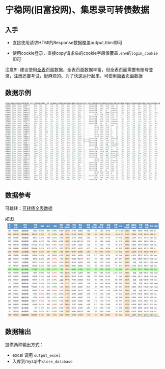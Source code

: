 # 宁稳网(旧富投网)、集思录可转债数据

## 入手

- 直接使用请求HTMl的Response数据覆盖output.html即可

- 使用cookie登录，直接copy请求头的cookie字段值覆盖`.env`的`login_cookie`即可
 

注意!!!: 建议使用[全表](https://www.ninwin.cn/index.php?m=cb&a=cb_all&show_cb_only=Y&show_listed_only=Y)页面数据，全表页面数据丰富，但全表页面需要有账号登录，注册还要考试，挺麻烦的。为了快速运行起来，可使用[简表](https://www.ninwin.cn/index.php?m=cb&show_cb_only=Y&show_listed_only=Y)页面数据


## 数据示例
![screenshot2](./screenshots/screenshot2.jpg)
## 数据参考

可跳转：[可转债全表数据](https://www.ninwin.cn/index.php?m=cb&a=cb_all)

如图
![screenshot1](./screenshots/screenshot1.jpg)


## 数据输出

提供两种输出方式：
- excel 调用 `output_excel`
- 入库到mysql中`store_database`

